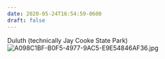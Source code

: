```yaml
---
date: 2020-05-24T16:54:59-0600
draft: false
---
```


Duluth (technically Jay Cooke State Park) ![A098C1BF-B0F5-4977-9AC5-E9E54846AF36.jpg](https://ianwhitney.micro.blog/uploads/2020/a579c75766.jpg)

